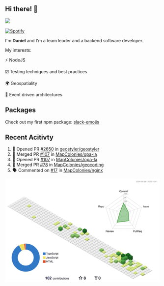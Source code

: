 ## Hi there! 👋

<p>
  <img src="https://github-readme-stats.vercel.app/api?username=syncush&theme=tokyonight">
</p>

[![Spotify](https://novatorem-rust.vercel.app/api/spotify)](https://open.spotify.com/user/syncush)

I'm **Daniel** and I'm a team leader and a backend software developer.

My interests:

⚡ NodeJS

☑️ Testing techniques and best practices

🌍 Geospatiality

🧠 Event driven architectures

## Packages
Check out my first npm package: [slack-emojis](https://www.npmjs.com/package/slack-emojis)

## Recent Acitivty
<!--START_SECTION:activity-->
1. 💪 Opened PR [#2650](https://github.com/geostyler/geostyler/pull/2650) in [geostyler/geostyler](https://github.com/geostyler/geostyler)
2. 🎉 Merged PR [#107](https://github.com/MapColonies/opa-la/pull/107) in [MapColonies/opa-la](https://github.com/MapColonies/opa-la)
3. 💪 Opened PR [#107](https://github.com/MapColonies/opa-la/pull/107) in [MapColonies/opa-la](https://github.com/MapColonies/opa-la)
4. 🎉 Merged PR [#78](https://github.com/MapColonies/geocoding/pull/78) in [MapColonies/geocoding](https://github.com/MapColonies/geocoding)
5. 🗣 Commented on [#17](https://github.com/MapColonies/nginx/pull/17#issuecomment-3239859026) in [MapColonies/nginx](https://github.com/MapColonies/nginx)
<!--END_SECTION:activity-->

![contrib](./profile-3d-contrib/profile-green-animate.svg)
